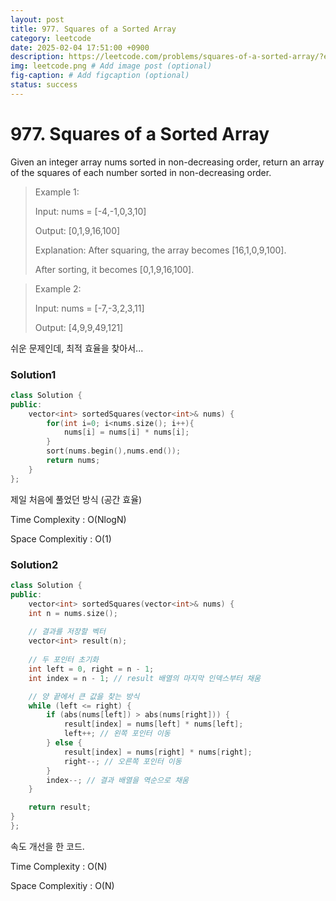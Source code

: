 ```yaml
---
layout: post
title: 977. Squares of a Sorted Array
category: leetcode
date: 2025-02-04 17:51:00 +0900
description: https://leetcode.com/problems/squares-of-a-sorted-array/?envType=company&envId=google&favoriteSlug=google-thirty-days
img: leetcode.png # Add image post (optional)
fig-caption: # Add figcaption (optional)
status: success
---
```



# 977. Squares of a Sorted Array

Given an integer array nums sorted in non-decreasing order, return an array of the squares of each number sorted in non-decreasing order.

 

> Example 1:
> 
> Input: nums = [-4,-1,0,3,10]
> 
> Output: [0,1,9,16,100]
> 
> Explanation: After squaring, the array becomes [16,1,0,9,100].
> 
> After sorting, it becomes [0,1,9,16,100].


> Example 2:
> 
> Input: nums = [-7,-3,2,3,11]
> 
> Output: [4,9,9,49,121]


쉬운 문제인데, 최적 효율을 찾아서...

### Solution1
```cpp
class Solution {
public:
    vector<int> sortedSquares(vector<int>& nums) {
        for(int i=0; i<nums.size(); i++){
            nums[i] = nums[i] * nums[i];
        }
        sort(nums.begin(),nums.end());
        return nums;
    }
};
```

제일 처음에 풀었던 방식 (공간 효율)

Time Complexity : O(NlogN)

Space Complexitiy : O(1)

### Solution2
```cpp
class Solution {
public:
    vector<int> sortedSquares(vector<int>& nums) {
    int n = nums.size();
    
    // 결과를 저장할 벡터
    vector<int> result(n);
    
    // 두 포인터 초기화
    int left = 0, right = n - 1;
    int index = n - 1; // result 배열의 마지막 인덱스부터 채움

    // 양 끝에서 큰 값을 찾는 방식
    while (left <= right) {
        if (abs(nums[left]) > abs(nums[right])) {
            result[index] = nums[left] * nums[left];
            left++; // 왼쪽 포인터 이동
        } else {
            result[index] = nums[right] * nums[right];
            right--; // 오른쪽 포인터 이동
        }
        index--; // 결과 배열을 역순으로 채움
    }

    return result;
}
};
```

속도 개선을 한 코드. 

Time Complexity : O(N)

Space Complexitiy : O(N)
